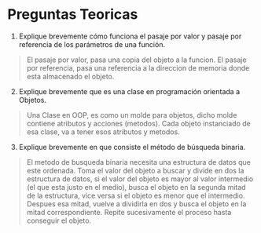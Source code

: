 # Preguntas Teoricas

1. Explique brevemente cómo funciona el pasaje por valor y pasaje por referencia de los parámetros de una función.

> El pasaje por valor, pasa una copia del objeto a la funcion. El pasaje por referencia, pasa una referencia a la direccion de memoria donde esta almacenado el objeto.

2. Explique brevemente que es una clase en programación orientada a
   Objetos.

> Una Clase en OOP, es como un molde para objetos, dicho molde contiene atributos y acciones (metodos). Cada objeto instanciado de esa clase, va a tener esos atributos y metodos.

3. Explique brevemente en que consiste el método de búsqueda
   binaria.

> El metodo de busqueda binaria necesita una estructura de datos que este ordenada. Toma el valor del objeto a buscar y divide en dos la estructura de datos, si el valor del objeto es mayor al valor intermedio (el que esta justo en el medio), busca el objeto en la segunda mitad de la estructura, vice versa si el objeto es menor que el intermedio. Despues esa mitad, vuelve a dividirla en dos y busca el objeto en la mitad correspondiente. Repite sucesivamente el proceso hasta conseguir el objeto.
